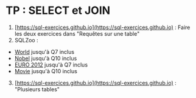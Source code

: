 # TP : SELECT et JOIN

1. [https://sql-exercices.github.io](https://sql-exercices.github.io) : Faire les deux exercices dans "Requêtes sur une table" 
2. SQLZoo : 
- [World](https://sqlzoo.net/wiki/SELECT_from_WORLD_Tutorial) jusqu'à Q7 inclus
- [Nobel](https://sqlzoo.net/wiki/SELECT_from_Nobel_Tutorial) jusqu'à Q10 inclus
- [EURO 2012](https://sqlzoo.net/wiki/The_JOIN_operation) jusqu'à Q7 inclus
- [Movie](https://sqlzoo.net/wiki/More_JOIN_operations) jusqu'à Q10 inclus
3. [https://sql-exercices.github.io](https://sql-exercices.github.io) : "Plusieurs tables" 
